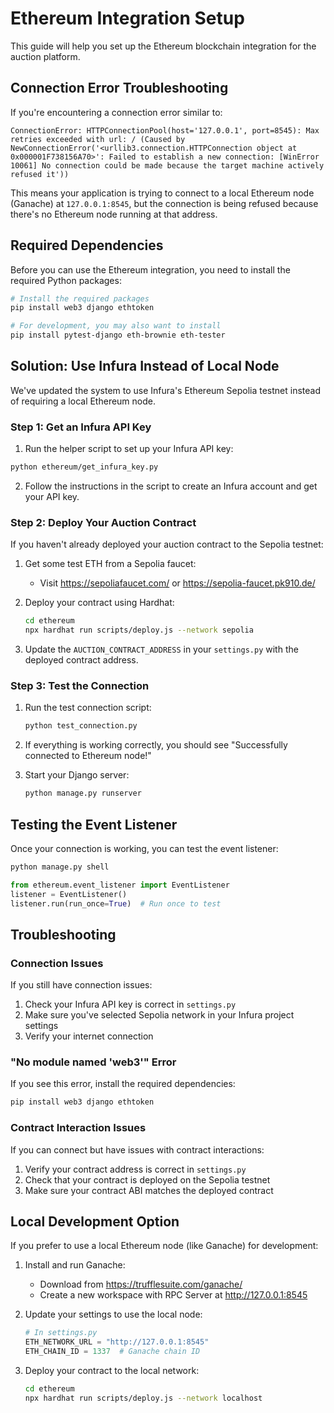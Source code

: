 # Ethereum Integration Setup

This guide will help you set up the Ethereum blockchain integration for the auction platform.

## Connection Error Troubleshooting

If you're encountering a connection error similar to:
```
ConnectionError: HTTPConnectionPool(host='127.0.0.1', port=8545): Max retries exceeded with url: / (Caused by NewConnectionError('<urllib3.connection.HTTPConnection object at 0x000001F738156A70>': Failed to establish a new connection: [WinError 10061] No connection could be made because the target machine actively refused it'))
```

This means your application is trying to connect to a local Ethereum node (Ganache) at `127.0.0.1:8545`, but the connection is being refused because there's no Ethereum node running at that address.

## Required Dependencies

Before you can use the Ethereum integration, you need to install the required Python packages:

```bash
# Install the required packages
pip install web3 django ethtoken

# For development, you may also want to install
pip install pytest-django eth-brownie eth-tester
```

## Solution: Use Infura Instead of Local Node

We've updated the system to use Infura's Ethereum Sepolia testnet instead of requiring a local Ethereum node.

### Step 1: Get an Infura API Key

1. Run the helper script to set up your Infura API key:

```bash
python ethereum/get_infura_key.py
```

2. Follow the instructions in the script to create an Infura account and get your API key.

### Step 2: Deploy Your Auction Contract

If you haven't already deployed your auction contract to the Sepolia testnet:

1. Get some test ETH from a Sepolia faucet:
   - Visit https://sepoliafaucet.com/ or https://sepolia-faucet.pk910.de/
   
2. Deploy your contract using Hardhat:
   ```bash
   cd ethereum
   npx hardhat run scripts/deploy.js --network sepolia
   ```

3. Update the `AUCTION_CONTRACT_ADDRESS` in your `settings.py` with the deployed contract address.

### Step 3: Test the Connection

1. Run the test connection script:
   ```bash
   python test_connection.py
   ```

2. If everything is working correctly, you should see "Successfully connected to Ethereum node!"

3. Start your Django server:
   ```bash
   python manage.py runserver
   ```

## Testing the Event Listener

Once your connection is working, you can test the event listener:

```bash
python manage.py shell
```

```python
from ethereum.event_listener import EventListener
listener = EventListener()
listener.run(run_once=True)  # Run once to test
```

## Troubleshooting

### Connection Issues
If you still have connection issues:

1. Check your Infura API key is correct in `settings.py`
2. Make sure you've selected Sepolia network in your Infura project settings
3. Verify your internet connection

### "No module named 'web3'" Error
If you see this error, install the required dependencies:

```bash
pip install web3 django ethtoken
```

### Contract Interaction Issues
If you can connect but have issues with contract interactions:

1. Verify your contract address is correct in `settings.py`
2. Check that your contract is deployed on the Sepolia testnet
3. Make sure your contract ABI matches the deployed contract

## Local Development Option

If you prefer to use a local Ethereum node (like Ganache) for development:

1. Install and run Ganache:
   - Download from https://trufflesuite.com/ganache/
   - Create a new workspace with RPC Server at http://127.0.0.1:8545
   
2. Update your settings to use the local node:
   ```python
   # In settings.py
   ETH_NETWORK_URL = "http://127.0.0.1:8545"
   ETH_CHAIN_ID = 1337  # Ganache chain ID
   ```

3. Deploy your contract to the local network:
   ```bash
   cd ethereum
   npx hardhat run scripts/deploy.js --network localhost
   ``` 